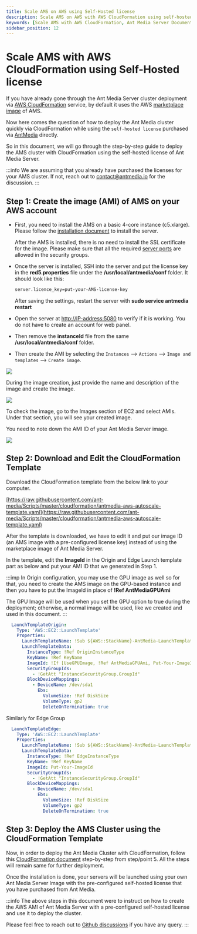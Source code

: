 ```yaml
---
title: Scale AMS on AWS using Self-Hosted license
description: Scale AMS on AWS with AWS CloudFormation using self-hosted license
keywords: [Scale AMS with AWS CloudFormation, Ant Media Server Documentation, Ant Media Server Tutorials]
sidebar_position: 12
---
```


# Scale AMS with AWS CloudFormation using Self-Hosted license

If you have already gone through the Ant Media Server cluster deployment via [AWS CloudFormation](https://antmedia.io/docs/guides/clustering-and-scaling/aws/scale-with-aws-cloudformation/) service, by default it uses the AWS [marketplace image](https://aws.amazon.com/marketplace/pp/prodview-464ritgzkzod6?sr=0-1&ref_=beagle&applicationId=AWSMPContessa#pdp-overview) of AMS.

Now here comes the question of how to deploy the Ant Media cluster quickly via CloudFormation while using the `self-hosted license` purchased via [AntMedia](https://antmedia.io/#products) directly.

So in this document, we will go through the step-by-step guide to deploy the AMS cluster with CloudFormation using the self-hosted license of Ant Media Server.

:::info
We are assuming that you already have purchased the licenses for your AMS cluster. If not, reach out to contact@antmedia.io for the discussion.
:::

## Step 1: Create the image (AMI) of AMS on your AWS account

 - First, you need to install the AMS on a basic 4-core instance
   (c5.xlarge). Please follow the [installation
   document](https://antmedia.io/docs/guides/installing-on-linux/installing-ams-on-linux/) to install the server.
   
   After the AMS is installed, there is no need to install the SSL
   certificate for the image. Please make sure that all the required
   [server ports](https://resources.antmedia.io/docs/installation#server-ports) are allowed in the security groups.
   
 - Once the server is installed, SSH into the server and put the license key in the  **red5.properties**  file under the **/usr/local/antmedia/conf** folder. It should look like this:    

   ```bash
   server.licence_key=put-your-AMS-license-key     
   ```
   
   After saving the settings, restart the server with **sudo service antmedia restart**

- Open the server at [http://IP-address:5080](http://ip-address:5080/) to verify if it is working. You do not have to create an account for web panel.

- Then remove the **instanceId** file from the same **/usr/local/antmedia/conf**  folder.

- Then create the AMI by selecting the `Instances` --> `Actions` --> `Image and templates` --> `Create image`.

![](@site/static/img/clustering-and-scaling/aws-cloudformation/create-aws-ami.png)

During the image creation, just provide the name and description of the image and create the image.

![](@site/static/img/clustering-and-scaling/aws-cloudformation/ams-image.png)

To check the image, go to the Images section of EC2 and select AMIs. Under that section, you will see your created image.

You need to note down the AMI ID of your Ant Media Server image.

![](@site/static/img/clustering-and-scaling/aws-cloudformation/ams-id.png)

## Step 2: Download and Edit the CloudFormation Template

Download the CloudFormation template from the below link to your computer.

[https://raw.githubusercontent.com/ant-media/Scripts/master/cloudformation/antmedia-aws-autoscale-template.yaml](https://raw.githubusercontent.com/ant-media/Scripts/master/cloudformation/antmedia-aws-autoscale-template.yaml)

After the template is downloaded, we have to edit it and put our image ID (an AMS image with a pre-configured license key) instead of using the marketplace image of Ant Media Server.

In the template, edit the **ImageId** in the Origin and Edge Launch template part as below and put your AMI ID that we generated in Step 1.

:::imp
In Origin configuration, you may use the GPU image as well so for that, you need to create the AMS image on the GPU-based instance and then you have to put the ImageId in place of **!Ref AntMediaGPUAmi**

The GPU Image will be used when you set the GPU option to true during the deployment; otherwise, a normal image will be used, like we created and used in this document.
:::

```yaml
  LaunchTemplateOrigin:
    Type: 'AWS::EC2::LaunchTemplate'
    Properties:
      LaunchTemplateName: !Sub ${AWS::StackName}-AntMedia-LaunchTemplateOrigin
      LaunchTemplateData:
        InstanceType: !Ref OriginInstanceType
        KeyName: !Ref KeyName
        ImageId: !If [UseGPUImage, !Ref AntMediaGPUAmi, Put-Your-ImageId]
        SecurityGroupIds:
          - !GetAtt "InstanceSecurityGroup.GroupId"
        BlockDeviceMappings:
          - DeviceName: /dev/sda1
            Ebs:
              VolumeSize: !Ref DiskSize
              VolumeType: gp2
              DeleteOnTermination: true
```

Similarly for Edge Group

```yaml
  LaunchTemplateEdge:
    Type: 'AWS::EC2::LaunchTemplate'
    Properties:
      LaunchTemplateName: !Sub ${AWS::StackName}-AntMedia-LaunchTemplateEdge
      LaunchTemplateData:
        InstanceType: !Ref EdgeInstanceType
        KeyName: !Ref KeyName
        ImageId: Put-Your-ImageId
        SecurityGroupIds:
          - !GetAtt "InstanceSecurityGroup.GroupId"
        BlockDeviceMappings:
          - DeviceName: /dev/sda1
            Ebs:
              VolumeSize: !Ref DiskSize
              VolumeType: gp2
              DeleteOnTermination: true
```

## Step 3: Deploy the AMS Cluster using the CloudFormation Template

Now, in order to deploy the Ant Media Cluster with CloudFormation, follow this [CloudFormation document](https://antmedia.io/docs/guides/clustering-and-scaling/aws/scale-with-aws-cloudformation/) step-by-step from step/point 5. All the steps will remain same for further deployment.

Once the installation is done, your servers will be launched using your own Ant Media Server Image with the pre-configured self-hosted license that you have purchased from Ant Media.

:::info
The above steps in this document were to instruct on how to create the AWS AMI of Ant Media Server with a pre-configured self-hosted license and use it to deploy the cluster.

Please feel free to reach out to [Github discussions](https://github.com/orgs/ant-media/discussions) if you have any query.
:::
